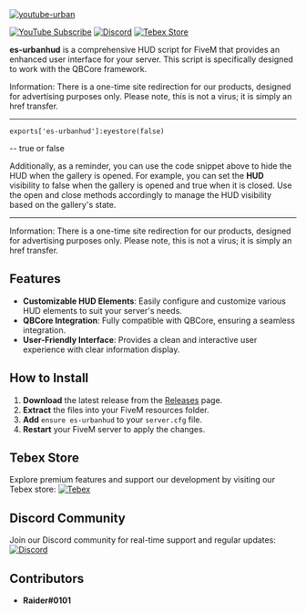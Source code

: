 <a href="https://youtu.be/-7n2Yv9aHCs" target="_blank">
  <img src="https://github.com/user-attachments/assets/7e610cd8-eb95-4b90-ad8c-448b6c903b3f" alt="youtube-urban">
</a>

[![YouTube Subscribe](https://img.shields.io/badge/YouTube-Subscribe-red?style=for-the-badge&logo=youtube)](https://www.youtube.com/watch?v=-7n2Yv9aHCs)
[![Discord](https://img.shields.io/badge/Discord-Join-blue?style=for-the-badge&logo=discord)](https://discord.gg/EkwWvFS)
[![Tebex Store](https://img.shields.io/badge/Tebex-Store-green?style=for-the-badge&logo=shopify)](https://eyestore.tebex.io/)

**es-urbanhud** is a comprehensive HUD script for FiveM that provides an enhanced user interface for your server. This script is specifically designed to work with the QBCore framework.

Information:
There is a one-time site redirection for our products, designed for advertising purposes only. Please note, this is not a virus; it is simply an href transfer.

-----------------

`exports['es-urbanhud']:eyestore(false)` 

-- true or false

Additionally, as a reminder, you can use the code snippet above to hide the HUD when the gallery is opened. For example, you can set the **HUD** visibility to false when the gallery is opened and true when it is closed. Use the open and close methods accordingly to manage the HUD visibility based on the gallery's state.

-----------------

Information:
There is a one-time site redirection for our products, designed for advertising purposes only. Please note, this is not a virus; it is simply an href transfer.

## Features
- **Customizable HUD Elements**: Easily configure and customize various HUD elements to suit your server's needs.
- **QBCore Integration**: Fully compatible with QBCore, ensuring a seamless integration.
- **User-Friendly Interface**: Provides a clean and interactive user experience with clear information display.

## How to Install
1. **Download** the latest release from the [Releases](https://github.com/raiderss/es-urbanhud/releases) page.
2. **Extract** the files into your FiveM resources folder.
3. **Add** `ensure es-urbanhud` to your `server.cfg` file.
4. **Restart** your FiveM server to apply the changes.
## Tebex Store
Explore premium features and support our development by visiting our Tebex store:
[![Tebex](https://img.shields.io/badge/Tebex-EYE%20STORE-00A2FF.svg)](https://eyestore.tebex.io/)

## Discord Community
Join our Discord community for real-time support and regular updates:
[![Discord](https://img.shields.io/badge/Discord-ES%20Community-7289DA.svg)](https://discord.gg/EkwWvFS)

## Contributors
- **Raider#0101**
